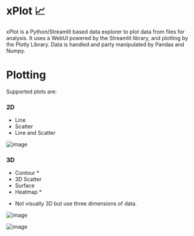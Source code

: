 # xPlot 📈

xPlot is a Python/Streamlit based data explorer to plot data from files for analysis.
It uses a WebUI powered by the Streamlit library, and plotting by the Plotly Library.
Data is handled and party manipulated by Pandas and Numpy.

# Plotting

Supported plots are:
### 2D
- Line
- Scatter
- Line and Scatter


![image](https://user-images.githubusercontent.com/83425701/134918166-f0dd8b45-42e0-4b04-8824-44d10c5cda7c.png)

### 3D
- Contour *
- 3D Scatter
- Surface
- Heatmap *
* Not visually 3D but use three dimensions of data.


![image](https://user-images.githubusercontent.com/83425701/134918341-34260cc6-6efc-424f-88e2-07fad63ba7f8.png)

![image](https://user-images.githubusercontent.com/83425701/134918427-f3b41999-57ad-4b95-ba90-6acb110122c0.png)
